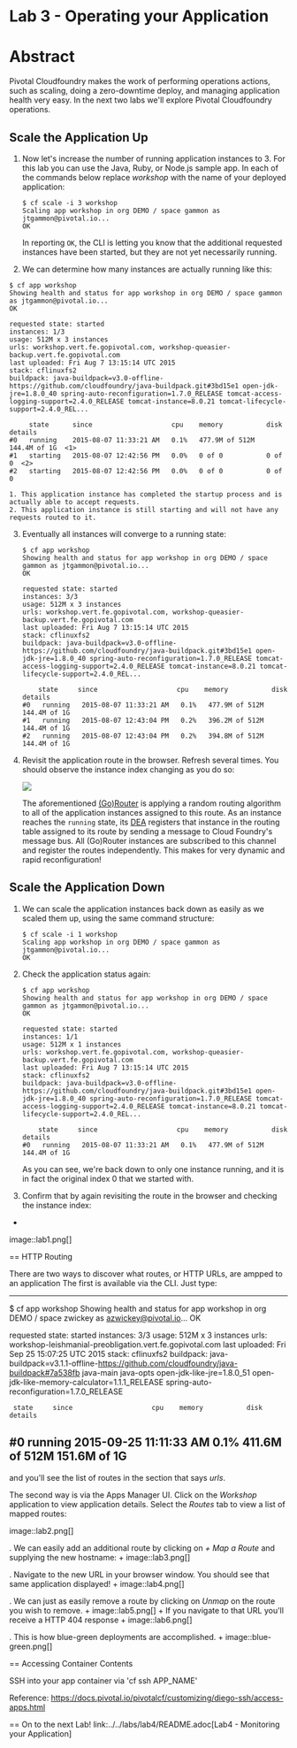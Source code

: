 # Lab 3 - Operating your Application

# Abstract
Pivotal Cloudfoundry makes the work of performing operations actions, such as scaling, doing a zero-downtime deploy, and managing application health very easy.
In the next two labs we'll explore Pivotal Cloudfoundry operations.

## Scale the Application Up

1. Now let's increase the number of running application instances to 3.  For this lab you can use the Java, Ruby, or Node.js sample app.  In each of the commands below replace _workshop_ with the name of your deployed application:
    ```
    $ cf scale -i 3 workshop
    Scaling app workshop in org DEMO / space gammon as jtgammon@pivotal.io...
    OK
    ```

    In reporting `OK`, the CLI is letting you know that the additional requested instances have been started, but they are not yet necessarily running.

2. We can determine how many instances are actually running like this:
```
$ cf app workshop
Showing health and status for app workshop in org DEMO / space gammon as jtgammon@pivotal.io...
OK

requested state: started
instances: 1/3
usage: 512M x 3 instances
urls: workshop.vert.fe.gopivotal.com, workshop-queasier-backup.vert.fe.gopivotal.com
last uploaded: Fri Aug 7 13:15:14 UTC 2015
stack: cflinuxfs2
buildpack: java-buildpack=v3.0-offline-https://github.com/cloudfoundry/java-buildpack.git#3bd15e1 open-jdk-jre=1.8.0_40 spring-auto-reconfiguration=1.7.0_RELEASE tomcat-access-logging-support=2.4.0_RELEASE tomcat-instance=8.0.21 tomcat-lifecycle-support=2.4.0_REL...

     state      since                    cpu    memory           disk           details
#0   running    2015-08-07 11:33:21 AM   0.1%   477.9M of 512M   144.4M of 1G  <1>
#1   starting   2015-08-07 12:42:56 PM   0.0%   0 of 0           0 of 0  <2>
#2   starting   2015-08-07 12:42:56 PM   0.0%   0 of 0           0 of 0
```
    1. This application instance has completed the startup process and is actually able to accept requests.
    2. This application instance is still starting and will not have any requests routed to it.


3. Eventually all instances will converge to a running state:
    ```
    $ cf app workshop
    Showing health and status for app workshop in org DEMO / space gammon as jtgammon@pivotal.io...
    OK

    requested state: started
    instances: 3/3
    usage: 512M x 3 instances
    urls: workshop.vert.fe.gopivotal.com, workshop-queasier-backup.vert.fe.gopivotal.com
    last uploaded: Fri Aug 7 13:15:14 UTC 2015
    stack: cflinuxfs2
    buildpack: java-buildpack=v3.0-offline-https://github.com/cloudfoundry/java-buildpack.git#3bd15e1 open-jdk-jre=1.8.0_40 spring-auto-reconfiguration=1.7.0_RELEASE tomcat-access-logging-support=2.4.0_RELEASE tomcat-instance=8.0.21 tomcat-lifecycle-support=2.4.0_REL...

        state     since                    cpu    memory           disk           details
    #0   running   2015-08-07 11:33:21 AM   0.1%   477.9M of 512M   144.4M of 1G
    #1   running   2015-08-07 12:43:04 PM   0.2%   396.2M of 512M   144.4M of 1G
    #2   running   2015-08-07 12:43:04 PM   0.2%   394.8M of 512M   144.4M of 1G
    ```

4. Revisit the application route in the browser.
    Refresh several times.
    You should observe the instance index changing as you do so:

    ![](lab.png)

    The aforementioned [(Go)Router](http://docs.cloudfoundry.org/concepts/architecture/router.html) is applying a random routing algorithm to all of the application instances assigned to this route.
    As an instance reaches the `running` state, its [DEA](http://docs.cloudfoundry.org/concepts/architecture/execution-agent.html) registers that instance in the routing table assigned to its route by sending a message to Cloud Foundry's message bus.
    All (Go)Router instances are subscribed to this channel and register the routes independently.
    This makes for very dynamic and rapid reconfiguration!

## Scale the Application Down

1. We can scale the application instances back down as easily as we scaled them up, using the same command structure:
    ```
    $ cf scale -i 1 workshop
    Scaling app workshop in org DEMO / space gammon as jtgammon@pivotal.io...
    OK
    ```

2. Check the application status again:
    ```
    $ cf app workshop
    Showing health and status for app workshop in org DEMO / space gammon as jtgammon@pivotal.io...
    OK

    requested state: started
    instances: 1/1
    usage: 512M x 1 instances
    urls: workshop.vert.fe.gopivotal.com, workshop-queasier-backup.vert.fe.gopivotal.com
    last uploaded: Fri Aug 7 13:15:14 UTC 2015
    stack: cflinuxfs2
    buildpack: java-buildpack=v3.0-offline-https://github.com/cloudfoundry/java-buildpack.git#3bd15e1 open-jdk-jre=1.8.0_40 spring-auto-reconfiguration=1.7.0_RELEASE tomcat-access-logging-support=2.4.0_RELEASE tomcat-instance=8.0.21 tomcat-lifecycle-support=2.4.0_REL...

        state     since                    cpu    memory           disk           details
    #0   running   2015-08-07 11:33:21 AM   0.1%   477.9M of 512M   144.4M of 1G
    ```

    As you can see, we're back down to only one instance running, and it is in fact the original index 0 that we started with.

3. Confirm that by again revisiting the route in the browser and checking the instance index:
+
image::lab1.png[]

== HTTP Routing

There are two ways to discover what routes, or HTTP URLs, are ampped to an application
The first is available via the CLI. Just type:

----
$ cf app workshop
Showing health and status for app workshop in org DEMO / space zwickey as azwickey@pivotal.io...
OK

requested state: started
instances: 3/3
usage: 512M x 3 instances
urls: workshop-leishmanial-preobligation.vert.fe.gopivotal.com
last uploaded: Fri Sep 25 15:07:25 UTC 2015
stack: cflinuxfs2
buildpack: java-buildpack=v3.1.1-offline-https://github.com/cloudfoundry/java-buildpack#7a538fb java-main java-opts open-jdk-like-jre=1.8.0_51 open-jdk-like-memory-calculator=1.1.1_RELEASE spring-auto-reconfiguration=1.7.0_RELEASE

     state     since                    cpu    memory           disk           details
#0   running   2015-09-25 11:11:33 AM   0.1%   411.6M of 512M   151.6M of 1G
----

and you'll see the list of routes in the section that says _urls_.

The second way is via the Apps Manager UI.  Click on the _Workshop_ application to view application details.  Select the _Routes_ tab to view a list of mapped routes:

image::lab2.png[]

. We can easily add an additional route by clicking on _+ Map a Route_ and supplying the new hostname:
+
image::lab3.png[]

. Navigate to the new URL in your browser window.  You should see that same application displayed!
+
image::lab4.png[]

. We can just as easily remove a route by clicking on _Unmap_ on the route you wish to remove.
+
image::lab5.png[]
+
If you navigate to that URL you'll receive a HTTP 404 response
+
image::lab6.png[]

. This is how blue-green deployments are accomplished.
+
image::blue-green.png[]

== Accessing Container Contents

SSH into your app container via 'cf ssh APP_NAME' 

Reference: https://docs.pivotal.io/pivotalcf/customizing/diego-ssh/access-apps.html


== On to the next Lab!
link:../../labs/lab4/README.adoc[Lab4 - Monitoring your Application]
